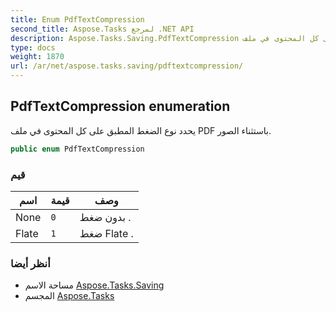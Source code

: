 ```yaml
---
title: Enum PdfTextCompression
second_title: Aspose.Tasks لمرجع .NET API
description: Aspose.Tasks.Saving.PdfTextCompression تعداد. يحدد نوع الضغط المطبق على كل المحتوى في ملف PDF باستثناء الصور.
type: docs
weight: 1870
url: /ar/net/aspose.tasks.saving/pdftextcompression/
---
```

## PdfTextCompression enumeration

يحدد نوع الضغط المطبق على كل المحتوى في ملف PDF باستثناء الصور.

```csharp
public enum PdfTextCompression
```

### قيم

| اسم | قيمة | وصف |
| --- | --- | --- |
| None | `0` | بدون ضغط . |
| Flate | `1` | ضغط Flate . |

### أنظر أيضا

* مساحة الاسم [Aspose.Tasks.Saving](../../aspose.tasks.saving/)
* المجسم [Aspose.Tasks](../../)


